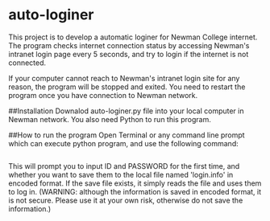 # auto-loginer
This project is to develop a automatic loginer for Newman College internet. The program checks internet connection status by accessing Newman's intranet login page every 5 seconds, and try to login if the internet is not connected.

If your computer cannot reach to Newman's intranet login site for any reason, the program will be stopped and exited. You need to restart the program once you have connection to Newman network.

##Installation
Downalod auto-loginer.py file into your local computer in Newman network.
You also need Python to run this program.

##How to run the program
Open Terminal or any command line prompt which can execute python program, and use the following command:

```python auto-loginer.py
```

This will prompt you to input ID and PASSWORD for the first time, and whether you want to save them to the local file named 'login.info' in encoded format. If the save file exists, it simply reads the file and uses them to log in. (WARNING: although the information is saved in encoded format, it is not secure. Please use it at your own risk, otherwise do not save the information.)

